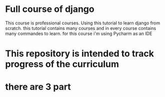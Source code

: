 # Full course of django
This course is professional courses.
Using this tutorial  to  learn django  from  scratch.
this tutorial  contains many  courses and in every course contains many  commandes to  learn.
for this course i'm using Pycharm as an IDE
# This repository is intended to track progress of the curriculum
# there are 3 part
